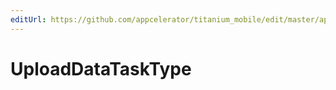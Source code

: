 ```yaml
---
editUrl: https://github.com/appcelerator/titanium_mobile/edit/master/apidoc/Session.yml
---
```

# UploadDataTaskType

<TypeHeader/>

<ApiDocs/>
